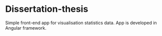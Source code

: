 # Dissertation-thesis

Simple front-end app for visualisation statistics data. 
App is developed in Angular framework.
